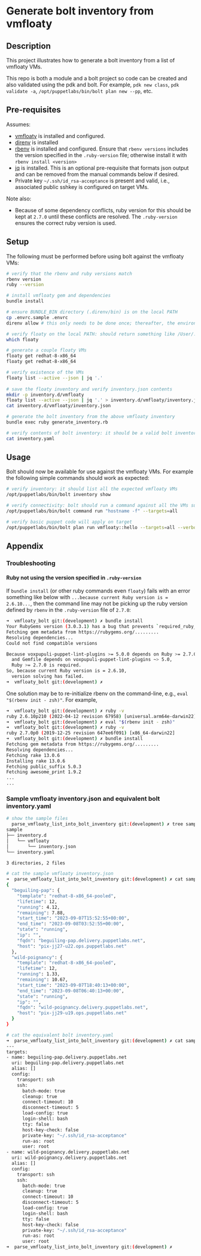 # Generate bolt inventory from vmfloaty

## Description

This project illustrates how to generate a bolt inventory from a list of vmfloaty VMs.

This repo is both a module and a bolt project so code can be created and also validated using the pdk and bolt.  For example, ``pdk new class``, ``pdk validate -a``, ``/opt/puppetlabs/bin/bolt plan new --pp``, etc.

## Pre-requisites

Assumes:

* [vmfloaty](https://github.com/puppetlabs/vmfloaty/blob/main/README.md#example-workflow) is installed and configured.
* [direnv](https://direnv.net/docs/installation.html) is installed
* [rbenv](https://github.com/rbenv/rbenv) is installed and configured.  Ensure that ``rbenv versions`` includes the version specified in the ``.ruby-version`` file; otherwise install it with ``rbenv install <version>``
* [jq]() is installed.  This is an optional pre-requisite that formats json output and can be removed from the manual commands below if desired.
* Private key ``~/.ssh/id_rsa-acceptance`` is present and valid, i.e., associated public sshkey is configured on target VMs.

Note also:

* Because of some dependency conflicts, ruby version for this should be kept at ``2.7.0`` until these conflicts are resolved.  The ``.ruby-version`` ensures the correct ruby version is used.

## Setup

The following must be performed before using bolt against the vmfloaty VMs:

```bash
# verify that the rbenv and ruby versions match
rbenv version
ruby --version

# install vmfloaty gem and dependencies
bundle install

# ensure BUNDLE_BIN directory (.direnv/bin) is on the local PATH
cp .envrc.sample .envrc
direnv allow # this only needs to be done once; thereafter, the environment will be loaded automatically

# verify floaty on the local PATH: should return something like /User/../.direnv/bin/floaty
which floaty

# generate a couple floaty VMs
floaty get redhat-8-x86_64
floaty get redhat-8-x86_64

# verify existence of the VMs
floaty list --active --json | jq '.'
 
# save the floaty inventory and verify inventory.json contents
mkdir -p inventory.d/vmfloaty
floaty list --active --json | jq '.' > inventory.d/vmfloaty/inventory.json 
cat inventory.d/vmfloaty/inventory.json 

# generate the bolt inventory from the above vmfloaty inventory
bundle exec ruby generate_inventory.rb 

# verify contents of bolt inventory: it should be a valid bolt inventory file
cat inventory.yaml
```

## Usage

Bolt should now be available for use against the vmfloaty VMs.  For example the following simple commands should work as expected:

```bash
# verify inventory: it should list all the expected vmfloaty VMs
/opt/puppetlabs/bin/bolt inventory show

# verify connectivity: bolt should run a command against all the VMs successfully
/opt/puppetlabs/bin/bolt command run "hostname -f" --targets=all

# verify basic puppet code will apply on target
/opt/puppetlabs/bin/bolt plan run vmfloaty::hello --targets=all --verbose
```

## Appendix

### Troubleshooting

#### Ruby not using the version specified in ``.ruby-version``

If ``bundle install`` (or other ruby commands even ``floaty``) fails with an error something like below with ``...because current Ruby version is = 2.6.10...``, then the command line may not be picking up the ruby version defined by ``rbenv`` in the ``.ruby-version`` file of ``2.7.0``:

```bash
➜  vmfloaty_bolt git:(development) ✗ bundle install
Your RubyGems version (3.0.3.1) has a bug that prevents `required_ruby_version` from working for Bundler. Any scripts that use `gem install bundler` will break as soon as Bundler drops support for your Ruby version. Please upgrade RubyGems to avoid future breakage and silence this warning by running `gem update --system 3.2.3`
Fetching gem metadata from https://rubygems.org/.........
Resolving dependencies...
Could not find compatible versions

Because voxpupuli-puppet-lint-plugins >= 5.0.0 depends on Ruby >= 2.7.0
  and Gemfile depends on voxpupuli-puppet-lint-plugins ~> 5.0,
  Ruby >= 2.7.0 is required.
So, because current Ruby version is = 2.6.10,
  version solving has failed.
➜  vmfloaty_bolt git:(development) ✗ 
```

One solution may be to re-initialize rbenv on the command-line, e.g., ``eval "$(rbenv init - zsh)"``.  For example,

```bash
➜  vmfloaty_bolt git:(development) ✗ ruby -v
ruby 2.6.10p210 (2022-04-12 revision 67958) [universal.arm64e-darwin22]
➜  vmfloaty_bolt git:(development) ✗ eval "$(rbenv init - zsh)"
➜  vmfloaty_bolt git:(development) ✗ ruby -v
ruby 2.7.0p0 (2019-12-25 revision 647ee6f091) [x86_64-darwin22]
➜  vmfloaty_bolt git:(development) ✗ bundle install
Fetching gem metadata from https://rubygems.org/.........
Resolving dependencies...
Fetching rake 13.0.6
Installing rake 13.0.6
Fetching public_suffix 5.0.3
Fetching awesome_print 1.9.2
...
...
```

### Sample vmfloaty inventory.json and equivalent bolt inventory.yaml

```bash
# show the sample files
  parse_vmfloaty_list_into_bolt_inventory git:(development) ✗ tree sample
sample
├── inventory.d
│   └── vmfloaty
│       └── inventory.json
└── inventory.yaml

3 directories, 2 files

# cat the sample vmfloaty inventory.json
➜  parse_vmfloaty_list_into_bolt_inventory git:(development) ✗ cat sample/inventory.d/vmfloaty/inventory.json 
{
  "beguiling-pap": {
    "template": "redhat-8-x86_64-pooled",
    "lifetime": 12,
    "running": 4.12,
    "remaining": 7.88,
    "start_time": "2023-09-07T15:52:55+00:00",
    "end_time": "2023-09-08T03:52:55+00:00",
    "state": "running",
    "ip": "",
    "fqdn": "beguiling-pap.delivery.puppetlabs.net",
    "host": "pix-jj27-u22.ops.puppetlabs.net"
  },
  "wild-poignancy": {
    "template": "redhat-8-x86_64-pooled",
    "lifetime": 12,
    "running": 1.33,
    "remaining": 10.67,
    "start_time": "2023-09-07T18:40:13+00:00",
    "end_time": "2023-09-08T06:40:13+00:00",
    "state": "running",
    "ip": "",
    "fqdn": "wild-poignancy.delivery.puppetlabs.net",
    "host": "pix-jj29-u19.ops.puppetlabs.net"
  }
}

# cat the equivalent bolt inventory.yaml
➜  parse_vmfloaty_list_into_bolt_inventory git:(development) ✗ cat sample/inventory.yaml 
---
targets:
- name: beguiling-pap.delivery.puppetlabs.net
  uri: beguiling-pap.delivery.puppetlabs.net
  alias: []
  config:
    transport: ssh
    ssh:
      batch-mode: true
      cleanup: true
      connect-timeout: 10
      disconnect-timeout: 5
      load-config: true
      login-shell: bash
      tty: false
      host-key-check: false
      private-key: "~/.ssh/id_rsa-acceptance"
      run-as: root
      user: root
- name: wild-poignancy.delivery.puppetlabs.net
  uri: wild-poignancy.delivery.puppetlabs.net
  alias: []
  config:
    transport: ssh
    ssh:
      batch-mode: true
      cleanup: true
      connect-timeout: 10
      disconnect-timeout: 5
      load-config: true
      login-shell: bash
      tty: false
      host-key-check: false
      private-key: "~/.ssh/id_rsa-acceptance"
      run-as: root
      user: root
➜  parse_vmfloaty_list_into_bolt_inventory git:(development) ✗ 
```
